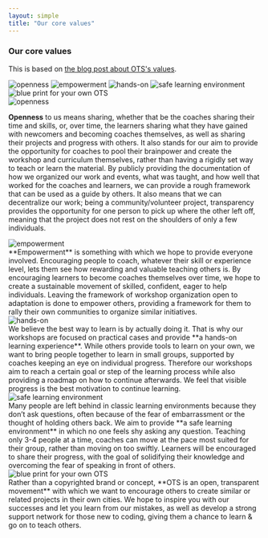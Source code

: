```yaml
---
layout: simple
title: "Our core values"
---
```


### Our core values

This is based on [the blog post about OTS's values](blog.opentechschool.org/2012/07/what-is-opentechschool.html).

<div class="otsicon list">
<img alt="openness" border="0" src="http://4.bp.blogspot.com/-dxNiI-vTpa0/T_6aLdYWLfI/AAAAAAAALM8/ZOHBVyeyDXo/s200/openness_2276.png" title="openness">

<img alt="empowerment" border="0" src="http://3.bp.blogspot.com/-brnwBq7TNOg/T_6aJu0b7NI/AAAAAAAALMY/9HP4-Wm8tpA/s320/empowerment_758.png" title="empowerment">

<img alt="hands-on" src="http://4.bp.blogspot.com/-8VXGGN6QTeA/T_6aKMq_TdI/AAAAAAAALMg/IV6gAD56bzQ/s1600/laptop_1999.png" title="hands-on">

<img alt="safe learning environment" border="0" src="http://4.bp.blogspot.com/-jZiyqbPa04I/T_6aJ3ouR0I/AAAAAAAALMc/iFwj1nwxYCA/s1600/house_care_1570.png" title="safe learning environment">

<img alt="blue print for your own OTS" border="0" src="http://2.bp.blogspot.com/-RQH_cjcyudI/T_6aJEAxIkI/AAAAAAAALMQ/I29HnkaP0yo/s1600/blueprint_1050.png" title="blue print for your own OTS">
</div>


<div class="otsicon">
<img alt="openness" border="0" src="http://4.bp.blogspot.com/-dxNiI-vTpa0/T_6aLdYWLfI/AAAAAAAALM8/ZOHBVyeyDXo/s200/openness_2276.png" title="openness">
</div>

**Openness** to us means sharing, whether that be the coaches sharing their time and skills, or, over time, the learners sharing what they have gained with newcomers and becoming coaches themselves, as well as sharing their projects and progress with others. It also stands for our aim to provide the opportunity for coaches to pool their brainpower and create the workshop and curriculum themselves, rather than having a rigidly set way to teach or learn the material. By publicly providing the documentation of how we organized our work and events, what was taught, and how well that worked for the coaches and learners, we can provide a rough framework that can be used as a guide by others. It also means that we can decentralize our work; being a community/volunteer project, transparency provides the opportunity for one person to pick up where the other left off, meaning that the project does not rest on the shoulders of only a few individuals.


<div class="otsicon">
<img alt="empowerment" border="0" src="http://3.bp.blogspot.com/-brnwBq7TNOg/T_6aJu0b7NI/AAAAAAAALMY/9HP4-Wm8tpA/s320/empowerment_758.png" title="empowerment">
</div>
**Empowerment** is something with which we hope to provide everyone involved. Encouraging people to coach, whatever their skill or experience level, lets them see how rewarding and valuable teaching others is. By encouraging learners to become coaches themselves over time, we hope to create a sustainable movement of skilled, confident, eager to help individuals. Leaving the framework of workshop organization open to adaptation is done to empower others, providing a framework for them to rally their own communities to organize similar initiatives.


<div class="otsicon">
<img alt="hands-on" src="http://4.bp.blogspot.com/-8VXGGN6QTeA/T_6aKMq_TdI/AAAAAAAALMg/IV6gAD56bzQ/s1600/laptop_1999.png" title="hands-on">
</div>
We believe the best way to learn is by actually doing it. That is why our workshops are focused on practical cases and provide **a hands-on learning experience**. While others provide tools to learn on your own, we want to bring people together to learn in small groups, supported by coaches keeping an eye on individual progress. Therefore our workshops aim to reach a certain goal or step of the learning process while also providing a roadmap on how to continue afterwards. We feel that visible progress is the best motivation to continue learning.

<div class="otsicon">
<img alt="safe learning environment" border="0" src="http://4.bp.blogspot.com/-jZiyqbPa04I/T_6aJ3ouR0I/AAAAAAAALMc/iFwj1nwxYCA/s1600/house_care_1570.png" title="safe learning environment">
</div>
Many people are left behind in classic learning environments because they don’t ask questions, often because of the fear of embarrassment or the thought of holding others back. We aim to provide **a safe learning environment** in which no one feels shy asking any question. Teaching only 3-4 people at a time, coaches can move at the pace most suited for their group, rather than moving on too swiftly. Learners will be encouraged to share their progress, with the goal of solidifying their knowledge and overcoming the fear of speaking in front of others.


<div class="otsicon">
<img alt="blue print for your own OTS" border="0" src="http://2.bp.blogspot.com/-RQH_cjcyudI/T_6aJEAxIkI/AAAAAAAALMQ/I29HnkaP0yo/s1600/blueprint_1050.png" title="blue print for your own OTS"></div>
Rather than a copyrighted brand or concept, **OTS is an open, transparent movement** with which we want to encourage others to create similar or related projects in their own cities. We hope to inspire you with our successes and let you learn from our mistakes, as well as develop a strong support network for those new to coding, giving them a chance to learn &amp; go on to teach others.